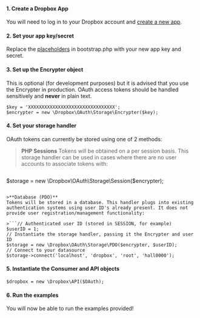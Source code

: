 #### 1. Create a Dropbox App
You will need to log in to your Dropbox account and [create a new app][].

#### 2. Set your app key/secret
Replace the [placeholders][] in bootstrap.php with your new app key and secret.

#### 3. Set up the Encrypter object
This is optional (for development purposes) but it is advised that you use the Encrypter in production. OAuth access tokens should be handled sensitively and **never** in plain text.

```// $key is a 32-byte encryption key (secret)
$key = 'XXXXXXXXXXXXXXXXXXXXXXXXXXXXXXXX';
$encrypter = new \Dropbox\OAuth\Storage\Encrypter($key);
```

#### 4. Set your storage handler
OAuth tokens can currently be stored using one of 2 methods:

>**PHP Sessions**
Tokens will be obtained on a per session basis. This storage handler can be used in cases where there are no user accounts to associate tokens with:

>```// Create the storage object, passing it the Encrypter object
$storage = new \Dropbox\OAuth\Storage\Session($encrypter);
```

>**Database (PDO)**
Tokens will be stored in a database. This handler plugs into existing authentication systems using user ID's already present. It does not provide user registration/management functionality:

>```// Authenticated user ID (stored in SESSION, for example)
$userID = 1;
// Instantiate the storage handler, passing it the Encrypter and user ID
$storage = new \Dropbox\OAuth\Storage\PDO($encrypter, $userID);
// Connect to your datasource
$storage->connect('localhost', 'dropbox', 'root', 'hall0000');
```

#### 5. Instantiate the Consumer and API objects

```$OAuth = new \Dropbox\OAuth\Consumer\Curl($key, $secret, $storage, $callback);
$dropbox = new \Dropbox\API($OAuth);
```

#### 6. Run the examples
You will now be able to run the examples provided!

[create a new app]: https://www.dropbox.com/developers/apps
[placeholders]: https://github.com/BenTheDesigner/Dropbox/blob/master/examples/bootstrap.php#L30-31